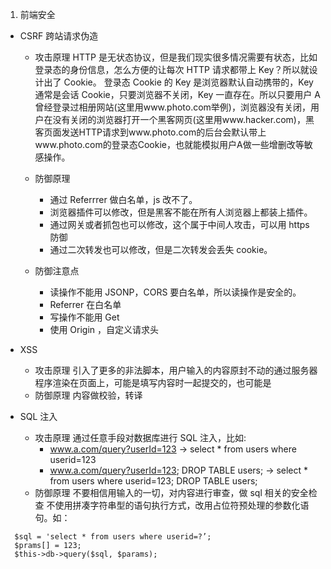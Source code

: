 1. 前端安全
- CSRF 跨站请求伪造

  - 攻击原理
    HTTP 是无状态协议，但是我们现实很多情况需要有状态，比如登录态的身份信息，怎么方便的让每次 HTTP 请求都带上 Key？所以就设计出了 Cookie。
    登录态 Cookie 的 Key 是浏览器默认自动携带的，Key 通常是会话 Cookie，只要浏览器不关闭，Key 一直存在。所以只要用户 A 曾经登录过相册网站(这里用www.photo.com举例)，浏览器没有关闭，用户在没有关闭的浏览器打开一个黑客网页(这里用www.hacker.com)，黑客页面发送HTTP请求到www.photo.com的后台会默认带上www.photo.com的登录态Cookie，也就能模拟用户A做一些增删改等敏感操作。

  - 防御原理
    - 通过 Referrrer 做白名单，js 改不了。
    - 浏览器插件可以修改，但是黑客不能在所有人浏览器上都装上插件。
    - 通过网关或者抓包也可以修改，这个属于中间人攻击，可以用 https 防御
    - 通过二次转发也可以修改，但是二次转发会丢失 cookie。
  - 防御注意点
    - 读操作不能用 JSONP，CORS 要白名单，所以读操作是安全的。
    - Referrer 在白名单
    - 写操作不能用 Get
    - 使用 Origin ，自定义请求头

- XSS

  - 攻击原理
    引入了更多的非法脚本，用户输入的内容原封不动的通过服务器程序渲染在页面上，可能是填写内容时一起提交的，也可能是
  - 防御原理
    内容做校验，转译

- SQL 注入
  - 攻击原理
    通过任意手段对数据库进行 SQL 注入，比如:
    - www.a.com/query?userId=123 -> select \* from users where userid=123
    - www.a.com/query?userId=123; DROP TABLE users; -> select \* from users where userid=123; DROP TABLE users;
  - 防御原理
    不要相信用输入的一切，对内容进行审查，做 sql 相关的安全检查 不使用拼凑字符串型的语句执行方式，改用占位符预处理的参数化语句。如：

```
  $sql = 'select * from users where userid=?’;
  $prams[] = 123;
  $this->db->query($sql, $params);
```